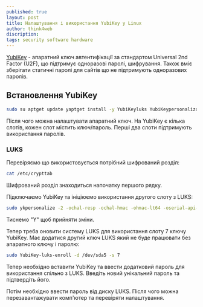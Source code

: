 ```yaml
---
published: true
layout: post
title: Налаштування і використання YubiKey у Linux
author: think4web
discription:
tags: security software hardware
---
```


[YubiKey](https://www.yubico.com/) - апаратний ключ автентифікації за стандартом Universal 2nd Factor (U2F), що підтримує одноразові паролі, шифрування. Також вміє зберігати статичні паролі для сайтів що не підтримують одноразових паролів. 

## Встановлення YubiKey

```bash
sudo su ­apt­get update ­yapt­get install -y YubiKey­luks YubiKey­personalization scdaemonexit
```

Після чого можна налаштувати апаратний ключ. На YubiKey є кілька слотів, кожен слот містить ключ/пароль. Перші два слоти підтримують використання паролів. 

### LUKS

Перевіряємо що використовується потрібний шифрований розділ:

```bash
cat /etc/crypttab
```

Шифрований розділ знаходиться напочатку першого рядку.

Підключаємо YubiKey та ініціюємо використання другого слоту з LUKS:

```bash
sudo ykpersonalize -2 -ochal-resp -ochal-hmac -ohmac-lt64 -oserial-api-visible
```

Тиснемо "Y" щоб прийняти зміни. 

Тепер треба оновити систему LUKS для використання слоту 7 ключу YubiKey. Має додатися другий ключ LUKS який не буде працювати без апаратного ключу і паролю:

```bash
sudo YubiKey-luks-enroll -d /dev/sda5 -s 7
```

Тепер необхідно вставити YubiKey та ввести додатковий пароль для використання спільно з LUKS. Введіть новий унікальний пароль та підтвердіть його.

Потім необхідно ввести пароль від диску LUKS. Після чого можна перезавантажувати комп'ютер та перевіряти налаштування.



